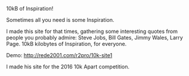 
10kB of Inspiration!

Sometimes all you need is some Inspiration.

I made this site for that times, gathering some interesting quotes from people you probably admire: Steve Jobs, Bill Gates, Jimmy Wales, Larry Page.
10kB kilobytes of Inspiration, for everyone.

Demo:
http://rede2001.com/r2pro/10k-site1

I made his site for the 2016 10k Apart competition.

